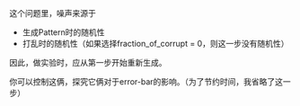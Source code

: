 这个问题里，噪声来源于

* 生成Pattern时的随机性
* 打乱时的随机性（如果选择fraction_of_corrupt = 0，则这一步没有随机性）

因此，做实验时，应从第一步开始重新生成。

你可以控制这俩，探究它俩对于error-bar的影响。（为了节约时间，我省略了这一步）